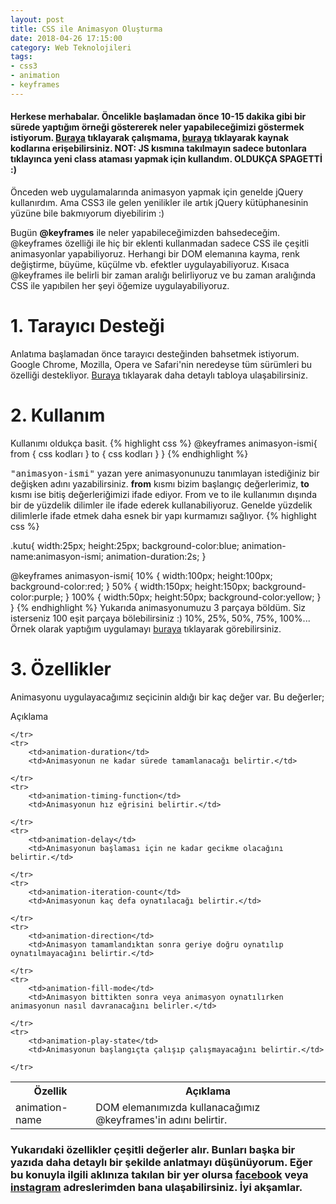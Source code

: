 ```yaml
---
layout: post
title: CSS ile Animasyon Oluşturma
date: 2018-04-26 17:15:00
category: Web Teknolojileri
tags:
- css3
- animation
- keyframes
---
```

<h4>Herkese merhabalar. 
    Öncelikle başlamadan önce 10-15 dakika gibi bir sürede yaptığım örneği göstererek neler yapabileceğimizi göstermek istiyorum.
    <a href="https://furkanbayram2.github.io/finalOdevi1" target="blank">Buraya</a> tıklayarak çalışmama, <a href="https://github.com/furkanbayram2/furkanbayram2.github.io/blob/master/finalOdevi1/index.html" target="blank">buraya</a> tıklayarak kaynak kodlarına erişebilirsiniz. <strong>NOT:</strong> JS kısmına takılmayın sadece butonlara tıklayınca yeni class ataması yapmak için kullandım. <strong>OLDUKÇA SPAGETTİ :)</strong></h4>

<p>Önceden web uygulamalarında animasyon yapmak için genelde jQuery kullanırdım. Ama CSS3 ile gelen yenilikler
    ile artık jQuery kütüphanesinin yüzüne bile bakmıyorum diyebilirim :)</p> Bugün
<strong>@keyframes</strong> ile neler yapabileceğimizden bahsedeceğim. @keyframes özelliği ile hiç bir eklenti kullanmadan sadece
CSS ile çeşitli animasyonlar yapabiliyoruz. Herhangi bir DOM elemanına kayma, renk değiştirme, büyüme, küçülme vb. efektler
uygulayabiliyoruz. Kısaca @keyframes ile belirli bir zaman aralığı belirliyoruz ve bu zaman aralığında CSS ile yapıbilen
her şeyi öğemize uygulayabiliyoruz.

<h1>1. Tarayıcı Desteği</h1>
Anlatıma başlamadan önce tarayıcı desteğinden bahsetmek istiyorum. Google Chrome, Mozilla, Opera ve Safari'nin neredeyse
tüm sürümleri bu özelliği destekliyor.
<a href="https://www.w3schools.com/cssref/css3_pr_animation-keyframes.asp">Buraya</a> tıklayarak daha detaylı tabloya ulaşabilirsiniz.

<h1>2. Kullanım</h1>

Kullanımı oldukça basit.
{% highlight css %}
@keyframes animasyon-ismi{
    from { css kodları }
    to { css kodları }
}
{% endhighlight %}



<kbd>"animasyon-ismi"</kbd> yazan yere animasyonunuzu tanımlayan istediğiniz bir değişken adını yazabilirsiniz.
<strong>from</strong> kısmı bizim başlangıç değerlerimiz,
<strong>to</strong> kısmı ise bitiş değerleriğimizi ifade ediyor. From ve to ile kullanımın dışında bir de yüzdelik dilimler ile
ifade ederek kullanabiliyoruz. Genelde yüzdelik dilimlerle ifade etmek daha esnek bir yapı kurmamızı sağlıyor.
{% highlight css %}

.kutu{
    width:25px;
    height:25px;
    background-color:blue;
    animation-name:animasyon-ismi;
    animation-duration:2s;
}

@keyframes animasyon-ismi{
10% { 
    width:100px;
    height:100px;
    background-color:red;
 }
50% {
    width:150px;
    height:150px;
    background-color:purple;
 }
100% { 
    width:50px;
    height:50px;
    background-color:yellow;
 } 
} 
{% endhighlight %}
Yukarıda
animasyonumuzu 3 parçaya böldüm. Siz isterseniz 100 eşit parçaya bölebilirsiniz :) 10%, 25%, 50%, 75%, 100%... Örnek olarak
yaptığım uygulamayı
<a href="https://codepen.io/furkanbayram2/pen/mLrjKp" target="_blank">buraya</a> tıklayarak görebilirsiniz. 

<h1>3. Özellikler</h1>

Animasyonu uygulayacağımız seçicinin aldığı bir kaç değer var. Bu değerler;

<table class="table table-bordered">
    <tr>
        <th>
            Özellik
        </th>
        <th>Açıklama</th>
    </tr>
    <tr>Açıklama</tr>
    <tr>
        <td>animation-name</td>
        <td>DOM elemanımızda kullanacağımız @keyframes'in adını belirtir.</td>

    </tr>
    <tr>
        <td>animation-duration</td>
        <td>Animasyonun ne kadar sürede tamamlanacağı belirtir.</td>

    </tr>
    <tr>
        <td>animation-timing-function</td>
        <td>Animasyonun hız eğrisini belirtir.</td>

    </tr>
    <tr>
        <td>animation-delay</td>
        <td>Animasyonun başlaması için ne kadar gecikme olacağını belirtir.</td>

    </tr>
    <tr>
        <td>animation-iteration-count</td>
        <td>Animasyonun kaç defa oynatılacağı belirtir.</td>

    </tr>
    <tr>
        <td>animation-direction</td>
        <td>Animasyon tamamlandıktan sonra geriye doğru oynatılıp oynatılmayacağını belirtir.</td>

    </tr>
    <tr>
        <td>animation-fill-mode</td>
        <td>Animasyon bittikten sonra veya animasyon oynatılırken animasyonun nasıl davranacağını belirler.</td>

    </tr>
    <tr>
        <td>animation-play-state</td>
        <td>Animasyonun başlangıçta çalışıp çalışmayacağını belirtir.</td>

    </tr>
</table>

<h3>
    Yukarıdaki özellikler çeşitli değerler alır. Bunları başka bir yazıda daha detaylı bir şekilde anlatmayı düşünüyorum. Eğer bu konuyla ilgili aklınıza takılan bir yer olursa <a href="https://www.facebook.com/profile.php?id=100006148155735" target="_blank">facebook</a> veya <a href="https://www.instagram.com/furkanbayram2/" target="_blank">instagram</a> adreslerimden bana ulaşabilirsiniz. İyi akşamlar.
</h3>




